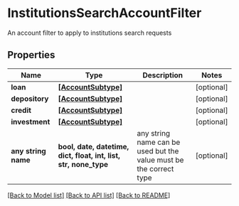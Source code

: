 # InstitutionsSearchAccountFilter

An account filter to apply to institutions search requests

## Properties
Name | Type | Description | Notes
------------ | ------------- | ------------- | -------------
**loan** | [**[AccountSubtype]**](AccountSubtype.md) |  | [optional] 
**depository** | [**[AccountSubtype]**](AccountSubtype.md) |  | [optional] 
**credit** | [**[AccountSubtype]**](AccountSubtype.md) |  | [optional] 
**investment** | [**[AccountSubtype]**](AccountSubtype.md) |  | [optional] 
**any string name** | **bool, date, datetime, dict, float, int, list, str, none_type** | any string name can be used but the value must be the correct type | [optional]

[[Back to Model list]](../README.md#documentation-for-models) [[Back to API list]](../README.md#documentation-for-api-endpoints) [[Back to README]](../README.md)


